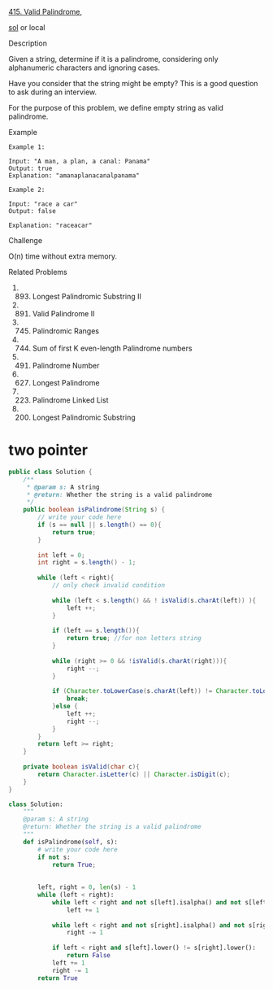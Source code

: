 
[415. Valid Palindrome](https://www.lintcode.com/problem/valid-palindrome/description), 

[sol](https://www.jiuzhang.com/problem/valid-palindrome/)
or local

Description


Given a string, determine if it is a palindrome, considering only alphanumeric characters and ignoring cases.

Have you consider that the string might be empty? This is a good question to ask during an interview.

For the purpose of this problem, we define empty string as valid palindrome.


Example
```
Example 1:

Input: "A man, a plan, a canal: Panama"
Output: true
Explanation: "amanaplanacanalpanama"

Example 2:

Input: "race a car"
Output: false

Explanation: "raceacar"
```
Challenge

O(n) time without extra memory.

Related Problems
1. 893. Longest Palindromic Substring II
2. 891. Valid Palindrome II
3. 745. Palindromic Ranges
4. 744. Sum of first K even-length Palindrome numbers
5. 491. Palindrome Number
6. 627. Longest Palindrome
7. 223. Palindrome Linked List
8. 200. Longest Palindromic Substring


# two pointer
```java
public class Solution {
    /**
     * @param s: A string
     * @return: Whether the string is a valid palindrome
     */
    public boolean isPalindrome(String s) {
        // write your code here
        if (s == null || s.length() == 0){
            return true;
        }
        
        int left = 0;
        int right = s.length() - 1;
        
        while (left < right){
            // only check invalid condition 
            
            while (left < s.length() && ! isValid(s.charAt(left)) ){
                left ++;
            }
            
            if (left == s.length()){
                return true; //for non letters string
            }
            
            while (right >= 0 && !isValid(s.charAt(right))){
                right --;
            }
            
            if (Character.toLowerCase(s.charAt(left)) != Character.toLowerCase(s.charAt(right)) ){
                break;
            }else {
                left ++;
                right --;
            }
        }
        return left >= right;
    }
    
    private boolean isValid(char c){
        return Character.isLetter(c) || Character.isDigit(c);
    }
}
```

```python
class Solution:
    """
    @param s: A string
    @return: Whether the string is a valid palindrome
    """
    def isPalindrome(self, s):
        # write your code here
        if not s:
            return True;
            
            
        left, right = 0, len(s) - 1
        while (left < right):
            while left < right and not s[left].isalpha() and not s[left].isdigit():
                left += 1
                
            while left < right and not s[right].isalpha() and not s[right].isdigit():
                right -= 1
                
            if left < right and s[left].lower() != s[right].lower():
                return False
            left += 1
            right -= 1
        return True 
```        